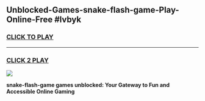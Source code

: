 
## Unblocked-Games-snake-flash-game-Play-Online-Free #lvbyk
<h3>
<a href="https://us.freeplayer.one?title=snake-flash-game&ref=10M">CLICK TO PLAY</a></h3>
<hr>

<h3>
<a href="https://us.freeplayer.one?title=snake-flash-game&ref=10M">CLICK 2 PLAY</a>
  
</h3>

<a href="https://us.freeplayer.one?title=snake-flash-game&ref=10M"><img src="https://clearcache.store/games.png"></a>


**snake-flash-game games unblocked: Your Gateway to Fun and Accessible Online Gaming**
